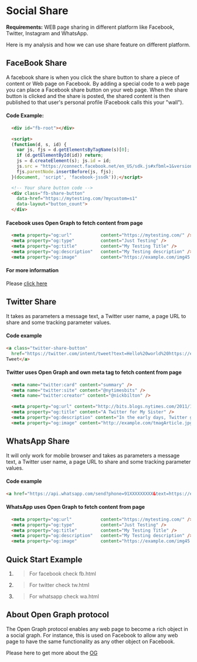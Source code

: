 
# Social Share

**Requirements:** WEB page sharing in different platform like Facebook, Twitter, Instagram and WhatsApp.

Here is my analysis and how we can use share feature on different platform.

## FaceBook Share
A facebook share is when you click the share button to share a piece of content or Web page on Facebook. By adding a special code to a web page you can place a Facebook share button on your web page. When the share button is clicked and the share is posted, the shared content is then published to that user's personal profile (Facebook calls this your "wall").

#### Code Example:
```html
  <div id="fb-root"></div>
  
  <script>
  (function(d, s, id) {
    var js, fjs = d.getElementsByTagName(s)[0];
    if (d.getElementById(id)) return;
    js = d.createElement(s); js.id = id;
    js.src = "https://connect.facebook.net/en_US/sdk.js#xfbml=1&version=v3.0";
    fjs.parentNode.insertBefore(js, fjs);
  }(document, 'script', 'facebook-jssdk'));</script>

  <!-- Your share button code -->
  <div class="fb-share-button" 
    data-href="https://mytesting.com/?mycustom=s1" 
    data-layout="button_count">
  </div>
```
#### Facebook uses Open Graph to fetch content from page
```html
  <meta property="og:url"           content="https://mytesting.com/" />
  <meta property="og:type"          content="Just Testing" />
  <meta property="og:title"         content="My Testing Title" />
  <meta property="og:description"   content="My Testing description" />
  <meta property="og:image"         content="https://example.com/img45.png" />
```
#### For more information 
Please [click here](https://developers.facebook.com/docs/plugins/share-button/) 

## Twitter Share
It takes as parameters a message text, a Twitter user name, a page URL to share and some tracking parameter values.

#### Code example
```html
<a class="twitter-share-button"
  href="https://twitter.com/intent/tweet?text=Hello%20world%20https://example.com/">
Tweet</a>
```

#### Twitter uses Open Graph and own meta tag to fetch content from page
```html
  <meta name="twitter:card" content="summary" />
  <meta name="twitter:site" content="@nytimesbits" />
  <meta name="twitter:creator" content="@nickbilton" />
  
  <meta property="og:url" content="http://bits.blogs.nytimes.com/2011/12/08/a-twitter-for-my-sister/" />
  <meta property="og:title" content="A Twitter for My Sister" />
  <meta property="og:description" content="In the early days, Twitter grew so quickly that it was almost impossible to add new features because engineers spent their time trying to keep the rocket ship from stalling." />
  <meta property="og:image" content="http://example.com/tmagArticle.jpg" />
```

## WhatsApp Share
It will only work for mobile browser and takes as parameters a message text, a Twitter user name, a page URL to share and some tracking parameter values.

#### Code example
```html
<a href="https://api.whatsapp.com/send?phone=91XXXXXXXXX&text=https://example.com/" target="_blank">WA</a>
```

#### WhatsApp uses Open Graph to fetch content from page
```html
  <meta property="og:url"           content="https://mytesting.com/" />
  <meta property="og:type"          content="Just Testing" />
  <meta property="og:title"         content="My Testing Title" />
  <meta property="og:description"   content="My Testing description" />
  <meta property="og:image"         content="https://example.com/img45.png" />
```

## Quick Start Example
1. > For facebook check fb.html

2. > For twitter check tw.html

3. > For whatsapp check wa.html


## About Open Graph protocol
The Open Graph protocol enables any web page to become a rich object in a social graph. For instance, this is used on Facebook to allow any web page to have the same functionality as any other object on Facebook.

Please here to get more about the [OG](https://ogp.me/)
